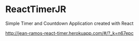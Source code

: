 # ReactTimerJR
Simple Timer and Countdown Application created with React

http://jean-ramos-react-timer.herokuapp.com/#/?_k=n67epc
